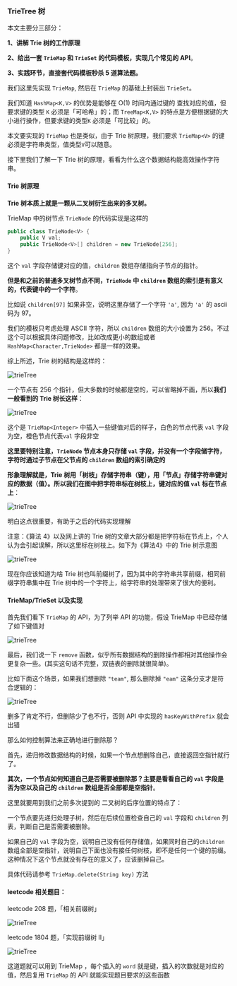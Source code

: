 ### TrieTree 树


本文主要分三部分：

**1、讲解 Trie 树的工作原理**

**2、给出一套 `TrieMap` 和 `TrieSet` 的代码模板，实现几个常见的 API**。

**3、实践环节，直接套代码模板秒杀 5 道算法题。**

我们这里先实现 `TrieMap`, 然后在 `TrieMap` 的基础上封装出 `TrieSet`。

我们知道 `HashMap<K,V>` 的优势是能够在 O(1) 时间内通过键的 查找对应的值，但要求键的类型 `K` 必须是「可哈希」的；而 `TreeMap<K,V>` 的特点是方便根据键的大小进行操作，但要求键的类型`K` 必须是「可比较」的。

本文要实现的 `TrieMap` 也是类似，由于 Trie 树原理，我们要求 `TrieMap<V>` 的键必须是字符串类型，值类型`V`可以随意。

接下里我们了解一下 Trie 树的原理，看看为什么这个数据结构能高效操作字符串。

#### Trie 树原理

**Trie 树本质上就是一颗从二叉树衍生出来的多叉树。**

TrieMap 中的树节点 `TrieNode` 的代码实现是这样的

```java
public class TrieNode<V> {
    public V val;
    public TrieNode<V>[] children = new TrieNode[256];
}
```

这个 `val` 字段存储键对应的值，`children` 数组存储指向子节点的指针。

**但是和之前的普通多叉树节点不同，`TrieNode` 中 `children` 数组的索引是有意义的，代表键中的一个字符**。

比如说 `children[97]` 如果非空，说明这里存储了一个字符 `'a'`, 因为 `'a'` 的 ascii 码为 97。

我们的模板只考虑处理 ASCII 字符，所以 `children` 数组的大小设置为 256。不过这个可以根据具体问题修改，比如改成更小的数组或者 `HashMap<Character,TrieNode>` 都是一样的效果。

综上所述，Trie 树的结构是这样的：

![trieTree](../algorithm/dynamic_programming/imgs/trie_tree3.png)

一个节点有 256 个指针，但大多数的时候都是空的，可以省略掉不画，所以**我们一般看到的 Trie 树长这样**：

![trieTree](../algorithm/dynamic_programming/imgs/trie_tree9.png)

这个是 `TrieMap<Integer>` 中插入一些键值对后的样子，白色的节点代表 `val` 字段为空，橙色节点代表`val` 字段非空

**这里要特别注意，`TrieNode` 节点本身只存储 `val` 字段，并没有一个字段储字符，字符时通过子节点在父节点的 `children` 数组的索引确定的**

**形象理解就是，Trie 树用「树枝」存储字符串（键），用「节点」存储字符串键对应的数据（值）。所以我们在图中把字符串标在树枝上，键对应的值 `val` 标在节点上**：

![trieTree](../algorithm/dynamic_programming/imgs/trie_tree10.png)

明白这点很重要，有助于之后的代码实现理解

注意：《算法 4》以及网上讲的 Trie 树的文章大部分都是把字符标在节点上，个人认为会引起误解，所以这里标在树枝上。如下为《算法4》中的 Trie 树示意图

![trieTree](../algorithm/dynamic_programming/imgs/trie_tree_alg4.png)

现在你应该知道为啥 Trie 树也叫前缀树了，因为其中的字符串共享前缀，相同前缀字符串集中在 Trie 树中的一个字符上，给字符串的处理带来了很大的便利。

#### TrieMap/TrieSet 以及实现

首先我们看下 `TrieMap` 的 API，为了列举 API 的功能，假设 TrieMap  中已经存储了如下键值对

![trieTree](../algorithm/dynamic_programming/imgs/trie_tree9.png)


最后，我们说一下 `remove` 函数，似乎所有数据结构的删除操作都相对其他操作会更复杂一些。(其实这句话不完整，双链表的删除就很简单)。

比如下面这个场景，如果我们想删除 `"team"`, 那么删除掉 `"eam"` 这条分支才是符合逻辑的：

![trieTree](../algorithm/dynamic_programming/imgs/trie_tree13.png)

删多了肯定不行，但删除少了也不行，否则 API 中实现的 `hasKeyWithPrefix` 就会出错

那么如何控制算法来正确地进行删除那？

首先，递归修改数据结构的时候，如果一个节点想删除自己，直接返回空指针就行了。

**其次，一个节点如何知道自己是否需要被删除那？主要是看看自己的 `val` 字段是否为空以及自己的 `children` 数组是否全部都是空指针**。

这里就要用到我们之前多次提到的 二叉树的后序位置的特点了：

一个节点要先递归处理子树，然后在后续位置检查自己的 `val` 字段和 `children` 列表，判断自己是否需要被删除。

如果自己的 `val` 字段为空，说明自己没有任何存储值，如果同时自己的`children` 数组全部是空指针，说明自己下面也没有接任何树枝，即不是任何一个键的前缀。这种情况下这个节点就没有存在的意义了，应该删掉自己。

具体代码请参考 `TrieMap.delete(String key)` 方法


#### leetcode 相关题目：

leetcode 208 题，「相关前缀树」

![trieTree](../algorithm/dynamic_programming/imgs/trie_tree_title1.png)

leetcode 1804 题，「实现前缀树 II」

![trieTree](../algorithm/dynamic_programming/imgs/trie_tree_title4.png)

这道题就可以用到 TrieMap ，每个插入的 `word` 就是键，插入的次数就是对应的值，然后复用 `TrieMap` 的 API 就能实现题目要求的这些函数

